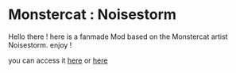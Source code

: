 # Monstercat : Noisestorm
Hello there ! here is a fanmade Mod based on the Monstercat artist Noisestorm. enjoy !

you can access it [here](https://mega.nz/file/nAokwQSQ#tpDQhJpHkUZT0ozc_zKN1nIHdnNhlcY4tmJofqdo2MI) or [here](https://store.gx.me/mods/rrs7e6/monstercat-noisestorm/)
